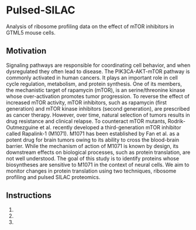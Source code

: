 # Pulsed-SILAC
Analysis of ribosome profiling data on the effect of mTOR inhibitors in GTML5 mouse cells.

## Motivation
Signaling pathways are responsible for coordinating cell behavior, and when dysregulated they often lead to
disease. The PIK3CA-AKT-mTOR pathway is commonly activated in human cancers. It plays an important
role in cell cycle regulation, metabolism, and protein synthesis. One of its members, the mechanistic target
of rapamycin (mTOR), is an serine/threonine kinase whose over-activation promotes tumor progression.
To reverse the effect of increased mTOR activity, mTOR inhibitors, such as rapamycin (first generation)
and mTOR kinase inhibitors (second generation), are prescribed as cancer therapy. However, over time,
natural selection of tumors results in drug resistance and clinical relapse. To counteract mTOR mutants,
Rodrik-Outmezguine et al. recently developed a third-generation mTOR inhibitor called Rapalink-1 (M1071).
M1071 has been established by Fan et al. as a potent drug for brain tumors owing to its ability to cross the
blood-brain barrier. While the mechanism of action of M1071 is known by design, its downstream effects on
biological processes, such as protein translation, are not well understood. The goal of this study is to identify
proteins whose biosyntheses are sensitive to M1071 in the context of neural cells. We aim to monitor changes
in protein translation using two techniques, ribosome profiling and pulsed SILAC proteomics.

## Instructions
1. 
2. 
3. 
